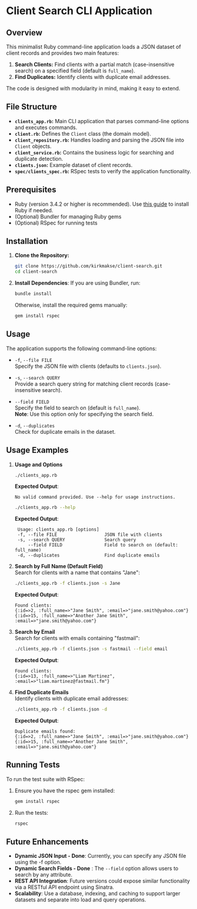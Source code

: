 # Client Search CLI Application

## Overview

This minimalist Ruby command-line application loads a JSON dataset of client records and provides two main features:

1. **Search Clients:** Find clients with a partial match (case-insensitive search) on a specified field (default is `full_name`).
2. **Find Duplicates:** Identify clients with duplicate email addresses.

The code is designed with modularity in mind, making it easy to extend.

## File Structure

- **`clients_app.rb`:** Main CLI application that parses command-line options and executes commands.
- **`client.rb`:** Defines the `Client` class (the domain model).
- **`client_repository.rb`:** Handles loading and parsing the JSON file into `Client` objects.
- **`client_service.rb`:** Contains the business logic for searching and duplicate detection.
- **`clients.json`:** Example dataset of client records.
- **`spec/clients_spec.rb`:** RSpec tests to verify the application functionality.

## Prerequisites

- Ruby (version 3.4.2 or higher is recommended). Use [this guide](https://gorails.com/setup/macos/15-sequoia) to install Ruby if needed. 
- (Optional) Bundler for managing Ruby gems
- (Optional) RSpec for running tests

## Installation

1. **Clone the Repository:**
   ```bash
   git clone https://github.com/kirkmakse/client-search.git
   cd client-search
   ```
   
2. **Install Dependencies**: If you are using Bundler, run:
   ```bash
   bundle install
   ```
   Otherwise, install the required gems manually:
      ```bash
   gem install rspec
   ```
   
## Usage

The application supports the following command-line options:

- `-f`, `--file FILE`<br>
  Specify the JSON file with clients (defaults to `clients.json`).

- `-s`, `--search QUERY`<br>
  Provide a search query string for matching client records (case-insensitive search).

- `--field FIELD`<br>
  Specify the field to search on (default is `full_name`).<br>
  **Note**: Use this option only for specifying the search field.

- `-d`, `--duplicates`<br>
  Check for duplicate emails in the dataset.

## Usage Examples

1. **Usage and Options**<br>
   ```bash
   ./clients_app.rb
   ```
   **Expected Output**:
   ```text
   No valid command provided. Use --help for usage instructions.
   ```
      ```bash
   ./clients_app.rb --help
   ```
   **Expected Output**:
   ```text
    Usage: clients_app.rb [options]
    -f, --file FILE                  JSON file with clients
    -s, --search QUERY               Search query
        --field FIELD                Field to search on (default: full_name)
    -d, --duplicates                 Find duplicate emails
   ```

2. **Search by Full Name (Default Field)**<br>
   Search for clients with a name that contains "Jane":

    ```bash
    ./clients_app.rb -f clients.json -s Jane
    ```
    **Expected Output**:
    ```text
    Found clients:
    {:id=>2, :full_name=>"Jane Smith", :email=>"jane.smith@yahoo.com"}
    {:id=>15, :full_name=>"Another Jane Smith", :email=>"jane.smith@yahoo.com"}
   ```

3. **Search by Email**<br>
   Search for clients with emails containing "fastmail":

    ```bash
    ./clients_app.rb -f clients.json -s fastmail --field email
    ```
    **Expected Output**:
    ```text
    Found clients:
    {:id=>13, :full_name=>"Liam Martinez", :email=>"liam.martinez@fastmail.fm"}
    ```

4. **Find Duplicate Emails**<br>
    Identify clients with duplicate email addresses:

    ```bash
    ./clients_app.rb -f clients.json -d
    ```
    **Expected Output**:
    ```text
    Duplicate emails found:
    {:id=>2, :full_name=>"Jane Smith", :email=>"jane.smith@yahoo.com"}
    {:id=>15, :full_name=>"Another Jane Smith", :email=>"jane.smith@yahoo.com"}
    ```

## Running Tests
To run the test suite with RSpec:

1. Ensure you have the rspec gem installed:
   ```bash
   gem install rspec
   ```
   
2. Run the tests:
   ```bash
   rspec
   ```

## Future Enhancements

- **Dynamic JSON Input - Done**: Currently, you can specify any JSON file using the -f option.
- **Dynamic Search Fields - Done** : The `--field` option allows users to search by any attribute.
- **REST API Integration**: Future versions could expose similar functionality via a RESTful API endpoint using Sinatra.
- **Scalability**: Use a database, indexing, and caching to support larger datasets and separate into load and query operations.
